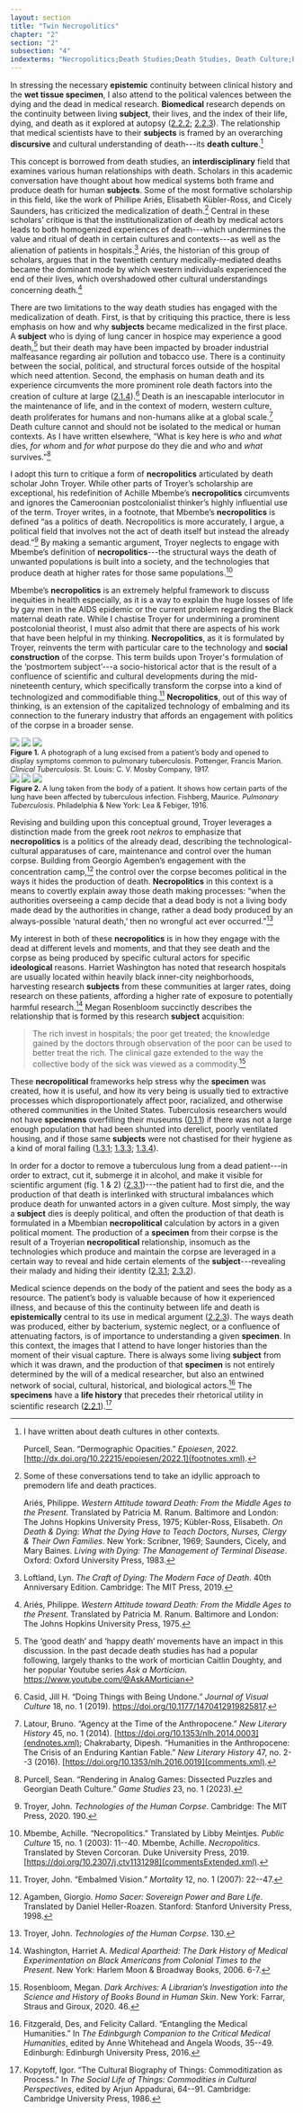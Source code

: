 ```yaml
---
layout: section
title: "Twin Necropolitics"
chapter: "2"
section: "2"
subsection: "4"
indexterms: "Necropolitics;Death Studies;Death Studies, Death Culture;Postcolonial Theory"
---
```


In stressing the necessary <span data-tooltip aria-haspopup="true" class="has-tip" data-disable-hover="false" tabindex="1" data-title="Epistemics is a philosophical term referring to the study of knowledge. I use it to talk about the entwined practices of scientific culture, its arguments, and its methodologies."><b>epistemic</b></span> continuity between clinical history and the <span data-tooltip aria-haspopup="true" class="has-tip" data-disable-hover="false" tabindex="1" data-title="Wet specimens refer to living tissues preserved in fluid. Contemporary wet specimens are usually submerged in a formalin mixture, and older specimens from the eighteenth and nineteenth centuries were usually preserved in a spirit like rum or whiskey."><b>wet tissue specimen</b></span>, I also attend to the political valences between the dying and the dead in medical research. <span data-tooltip aria-haspopup="true" class="has-tip" data-disable-hover="false" tabindex="1" data-title="Biomedicine is an approach to health that uses scientific approaches to evidence-based medicine, with an emphasis on generalized treatments with surgical and pharmaceutical methods. It combines knowledge from a range of scientific disciplines, like biology, chemistry, physiology, pathology, as part of its evidence-based and causal claims."><b>Biomedical</b></span> research depends on the continuity between living <span data-tooltip aria-haspopup="true" class="has-tip" data-disable-hover="false" tabindex="1" data-title="The term research subject refers to a human person who has been ingested into a research program, and whose identity, personhood, and body have become the focus of a research program. I think of the subject in a Foucauldian sense: The 'subject' is a pun on the monarchal subject, someone who has no agency under the spectacular power of the sovereign. In this case it the subject lacks agency in relation to the researcher studying them."><b>subject</b></span>, their lives, and the index of their life, dying, and death as it explored at autopsy (<a href="{{ site.baseurl }}/narrative/2_2_2">2.2.2</a>; <a href="{{ site.baseurl }}/narrative/2_2_3">2.2.3</a>). The relationship that medical scientists have to their <span data-tooltip aria-haspopup="true" class="has-tip" data-disable-hover="false" tabindex="1" data-title="The term research subject refers to a human person who has been ingested into a research program, and whose identity, personhood, and body have become the focus of a research program. I think of the subject in a Foucauldian sense: The 'subject' is a pun on the monarchal subject, someone who has no agency under the spectacular power of the sovereign. In this case it the subject lacks agency in relation to the researcher studying them."><b>subjects</b></span> is framed by an overarching <span data-tooltip aria-haspopup="true" class="has-tip" data-disable-hover="false" tabindex="1" data-title="Discourse refers to a scholarly conversation which occurs in a field of knowledge production. I use it in a Foucauldian sense, to convey the agreed upon modes and objects of discussion which are taken for granted in a community or scholarly field."><b>discursive</b></span> and cultural understanding of death---its <span data-tooltip aria-haspopup="true" class="has-tip" data-disable-hover="false" tabindex="1" data-title="Death culture refers to the various cultural experiences, superstitions, and practices that are entangled with death. Often this means death in human contexts, but can also mean the ways humans produce death for non-humans as part of colonial or capitalistic practices."><b>death culture</b></span>.[^fn1] 

This concept is borrowed from death studies, an <span data-tooltip aria-haspopup="true" class="has-tip" data-disable-hover="false" tabindex="1" data-title="I use the term interdisciplinary (as opposed to multidisciplinary) in this dissertation to convey how different methodologies and frameworks guide my research."><b>interdisciplinary</b></span> field that examines various human relationships with death. Scholars in this academic conversation have thought about how medical systems both frame and produce death for human <span data-tooltip aria-haspopup="true" class="has-tip" data-disable-hover="false" tabindex="1" data-title="The term research subject refers to a human person who has been ingested into a research program, and whose identity, personhood, and body have become the focus of a research program. I think of the subject in a Foucauldian sense: The 'subject' is a pun on the monarchal subject, someone who has no agency under the spectacular power of the sovereign. In this case it the subject lacks agency in relation to the researcher studying them."><b>subjects</b></span>. Some of the most formative scholarship in this field, like the work of Phillipe Ariés, Elisabeth Kübler-Ross, and Cicely Saunders, has criticized the medicalization of death.[^fn2] Central in these scholars’ critique is that the institutionalization of death by medical actors leads to both homogenized experiences of death---which undermines the value and ritual of death in certain cultures and contexts---as well as the alienation of patients in hospitals.[^fn3] Ariés, the historian of this group of scholars, argues that in the twentieth century medically-mediated deaths became the dominant mode by which western individuals experienced the end of their lives, which overshadowed other cultural understandings concerning death.[^fn4] 

There are two limitations to the way death studies has engaged with the medicalization of death. First, is that by critiquing this practice, there is less emphasis on how and why <span data-tooltip aria-haspopup="true" class="has-tip" data-disable-hover="false" tabindex="1" data-title="The term research subject refers to a human person who has been ingested into a research program, and whose identity, personhood, and body have become the focus of a research program. I think of the subject in a Foucauldian sense: The 'subject' is a pun on the monarchal subject, someone who has no agency under the spectacular power of the sovereign. In this case it the subject lacks agency in relation to the researcher studying them."><b>subjects</b></span> became medicalized in the first place. A <span data-tooltip aria-haspopup="true" class="has-tip" data-disable-hover="false" tabindex="1" data-title="The term research subject refers to a human person who has been ingested into a research program, and whose identity, personhood, and body have become the focus of a research program. I think of the subject in a Foucauldian sense: The 'subject' is a pun on the monarchal subject, someone who has no agency under the spectacular power of the sovereign. In this case it the subject lacks agency in relation to the researcher studying them."><b>subject</b></span> who is dying of lung cancer in hospice may experience a good death,[^fn5] but their death may have been impacted by broader industrial malfeasance regarding air pollution and tobacco use. There is a continuity between the social, political, and structural forces outside of the hospital which need attention. Second, the emphasis on human death and its experience circumvents the more prominent role death factors into the creation of culture at large (<a href="{{ site.baseurl }}/narrative/2_1_4">2.1.4</a>).[^fn6] Death is an inescapable interlocutor in the maintenance of life, and in the context of modern, western culture, death proliferates for humans and non-humans alike at a global scale.[^fn7]  Death culture cannot and should not be isolated to the medical or human contexts. As I have written elsewhere, “What is key here is <i>who</i> and <i>what</i> dies, <i>for whom</i> and <i>for what</i> purpose do they die and <i>who</i> and <i>what</i> survives.”[^fn8] 

I adopt this turn to critique a form of <span data-tooltip aria-haspopup="true" class="has-tip" data-disable-hover="false" tabindex="1" data-title="Necropolitics refers to the implicit and structural means by which certain political actors are made to die."><b>necropolitics</b></span> articulated by death scholar John Troyer. While other parts of Troyer’s scholarship are exceptional, his redefinition of Achille Mbembe’s <span data-tooltip aria-haspopup="true" class="has-tip" data-disable-hover="false" tabindex="1" data-title="Necropolitics refers to the implicit and structural means by which certain political actors are made to die."><b>necropolitics</b></span> circumvents and ignores the Cameroonian postcolonialist thinker’s highly influential use of the term. Troyer writes, in a footnote, that Mbembe’s <span data-tooltip aria-haspopup="true" class="has-tip" data-disable-hover="false" tabindex="1" data-title="Necropolitics refers to the implicit and structural means by which certain political actors are made to die."><b>necropolitics</b></span> is defined “as a politics of death. Necropolitics is more accurately, I argue, a political field that involves not the act of death itself but instead the already dead.”[^fn9] By making a semantic argument, Troyer neglects to engage with Mbembe’s definition of <span data-tooltip aria-haspopup="true" class="has-tip" data-disable-hover="false" tabindex="1" data-title="Necropolitics refers to the implicit and structural means by which certain political actors are made to die."><b>necropolitics</b></span>---the structural ways the death of unwanted populations is built into a society, and the technologies that produce death at higher rates for those same populations.[^fn10] 

Mbembe’s <span data-tooltip aria-haspopup="true" class="has-tip" data-disable-hover="false" tabindex="1" data-title="Necropolitics refers to the implicit and structural means by which certain political actors are made to die."><b>necropolitics</b></span> is an extremely helpful framework to discuss inequities in health especially, as it is a way to explain the huge losses of life by gay men in the AIDS epidemic or the current problem regarding the Black maternal death rate. While I chastise Troyer for undermining a prominent postcolonial theorist, I must also admit that there are aspects of his work that have been helpful in my thinking. <span data-tooltip aria-haspopup="true" class="has-tip" data-disable-hover="false" tabindex="1" data-title="Necropolitics refers to the implicit and structural means by which certain political actors are made to die."><b>Necropolitics</b></span>, as it is formulated by Troyer, reinvents the term with particular care to the technology and <span data-tooltip aria-haspopup="true" class="has-tip" data-disable-hover="false" tabindex="1" data-title="Social construction refers to a philosophical approach to ontology and epistemics, where human understandings of phenomena are dependent on a social agreement regarding how that phenomenon is interpreted."><b>social construction</b></span> of the corpse. This term builds upon Troyer's formulation of the ‘postmortem subject’---a socio-historical actor that is the result of a confluence of scientific and cultural developments during the mid-nineteenth century, which specifically transform the corpse into a kind of technologized and commodifiable thing.[^fn11] <span data-tooltip aria-haspopup="true" class="has-tip" data-disable-hover="false" tabindex="1" data-title="Necropolitics refers to the implicit and structural means by which certain political actors are made to die."><b>Necropolitics</b></span>, out of this way of thinking, is an extension of the capitalized technology of embalming and its connection to the funerary industry that affords an engagement with politics of the corpse in a broader sense. 

<div class="card float-right half-width-image"><img id="Pottenger_ClinicalTuberculosis_1917_56" class="opaque" src="{{ site.baseurl }}/assets/img/Pottenger_ClinicalTuberculosis_1917_56_full.jpg">

<img id="Pottenger_ClinicalTuberculosis_1917_56" class="transparent" src="{{ site.baseurl }}/assets/img/Pottenger_ClinicalTuberculosis_1917_56.jpg">

<img id="Pottenger_ClinicalTuberculosis_1917_56" class="partially-opaque" src="{{ site.baseurl }}/assets/img/Pottenger_ClinicalTuberculosis_1917_56_partial.jpg">

<div class="caption-font" style="font-size:.9em"><b>Figure 1.</b> A photograph of a lung excised from a patient’s body and opened to display symptoms common to pulmonary tuberculosis. Pottenger, Francis Marion. <i>Clinical Tuberculosis</i>. St. Louis: C. V. Mosby Company, 1917.</div>

<img id="Fishberg_PulmonaryTuberculosis_1916_146" class="opaque" src="{{ site.baseurl }}/assets/img/Fishberg_PulmonaryTuberculosis_1916_146_full.jpg">

<img id="Fishberg_PulmonaryTuberculosis_1916_146" class="transparent" src="{{ site.baseurl }}/assets/img/Fishberg_PulmonaryTuberculosis_1916_146.jpg">

<img id="Fishberg_PulmonaryTuberculosis_1916_146" class="partially-opaque" src="{{ site.baseurl }}/assets/img/Fishberg_PulmonaryTuberculosis_1916_146_partial.jpg">

<div class="caption-font" style="font-size:.9em"><b>Figure 2.</b> A lung taken from the body of a patient. It shows how certain parts of the lung have been affected by tuberculous infection. Fishberg, Maurice. <i>Pulmonary Tuberculosis</i>. Philadelphia & New York: Lea & Febiger, 1916.</div></div>

Revising and building upon this conceptual ground, Troyer leverages a distinction made from the greek root <i>nekros</i> to emphasize that <span data-tooltip aria-haspopup="true" class="has-tip" data-disable-hover="false" tabindex="1" data-title="Necropolitics refers to the implicit and structural means by which certain political actors are made to die."><b>necropolitics</b></span> is a politics of the already dead, describing the technological-cultural apparatuses of care, maintenance and control over the human corpse. Building from Georgio Agemben’s engagement with the concentration camp,[^fn12] the control over the corpse becomes political in the ways it hides the production of death. <span data-tooltip aria-haspopup="true" class="has-tip" data-disable-hover="false" tabindex="1" data-title="Necropolitics refers to the implicit and structural means by which certain political actors are made to die."><b>Necropolitics</b></span> in this context is a means to covertly explain away those death making processes: “when the authorities overseeing a camp decide that a dead body is not a living body made dead by the authorities in change, rather a dead body produced by an always-possible ‘natural death,’ then no wrongful act ever occurred.”[^fn13]

My interest in both of these <span data-tooltip aria-haspopup="true" class="has-tip" data-disable-hover="false" tabindex="1" data-title="Necropolitics refers to the implicit and structural means by which certain political actors are made to die."><b>necropolitics</b></span> is in how they engage with the dead at different levels and moments, and that they see death and the corpse as being produced by specific cultural actors for specific <span data-tooltip aria-haspopup="true" class="has-tip" data-disable-hover="false" tabindex="1" data-title="Ideology refers to a generally agreed upon understanding of a phenomenon or cultural idea. Ideologies are like the air we breathe, in that they are pervasive and difficult to see without some framework to understand them."><b>ideological</b></span> reasons. Harriet Washington has noted that research hospitals are usually located within heavily black inner-city neighborhoods, harvesting research <span data-tooltip aria-haspopup="true" class="has-tip" data-disable-hover="false" tabindex="1" data-title="The term research subject refers to a human person who has been ingested into a research program, and whose identity, personhood, and body have become the focus of a research program. I think of the subject in a Foucauldian sense: The 'subject' is a pun on the monarchal subject, someone who has no agency under the spectacular power of the sovereign. In this case it the subject lacks agency in relation to the researcher studying them."><b>subjects</b></span> from these communities at larger rates, doing research on these patients, affording a higher rate of exposure to potentially harmful research.[^fn14] Megan Rosenbloom succinctly describes the relationship that is formed by this research <span data-tooltip aria-haspopup="true" class="has-tip" data-disable-hover="false" tabindex="1" data-title="The term research subject refers to a human person who has been ingested into a research program, and whose identity, personhood, and body have become the focus of a research program. I think of the subject in a Foucauldian sense: The 'subject' is a pun on the monarchal subject, someone who has no agency under the spectacular power of the sovereign. In this case it the subject lacks agency in relation to the researcher studying them."><b>subject</b></span> acquisition:

>The rich invest in hospitals; the poor get treated; the knowledge gained by the doctors through observation of the poor can be used to better treat the rich. The clinical gaze extended to the way the collective body of the sick was viewed as a commodity.[^fn15]

These <span data-tooltip aria-haspopup="true" class="has-tip" data-disable-hover="false" tabindex="1" data-title="Necropolitics refers to the implicit and structural means by which certain political actors are made to die."><b>necropolitical</b></span> frameworks help stress why the <span data-tooltip aria-haspopup="true" class="has-tip" data-disable-hover="false" tabindex="1" data-title="Specimen refers to any naturally occurring phenomenon that has been extracted from its original context and placed within a knowledge framework to understand and describe that phenomenon."><b>specimen</b></span> was created, how it is useful, and how its very being is usually tied to extractive processes which disproportionately affect poor, racialized, and otherwise othered communities in the United States. Tuberculosis researchers would not have <span data-tooltip aria-haspopup="true" class="has-tip" data-disable-hover="false" tabindex="1" data-title="Specimen refers to any naturally occurring phenomenon that has been extracted from its original context and placed within a knowledge framework to understand and describe that phenomenon."><b>specimens</b></span> overfilling their museums (<a href="{{ site.baseurl }}/narrative/0_1_1">0.1.1</a>) if there was not a large enough population that had been shunted into derelict, poorly ventilated housing, and if those same <span data-tooltip aria-haspopup="true" class="has-tip" data-disable-hover="false" tabindex="1" data-title="The term research subject refers to a human person who has been ingested into a research program, and whose identity, personhood, and body have become the focus of a research program. I think of the subject in a Foucauldian sense: The 'subject' is a pun on the monarchal subject, someone who has no agency under the spectacular power of the sovereign. In this case it the subject lacks agency in relation to the researcher studying them."><b>subjects</b></span> were not chastised for their hygiene as a kind of moral failing (<a href="{{ site.baseurl }}/narrative/1_3_1">1.3.1</a>; <a href="{{ site.baseurl }}/narrative/1_3_3">1.3.3</a>; <a href="{{ site.baseurl }}/narrative/1_3_4">1.3.4</a>).

In order for a doctor to remove a tuberculous lung from a dead patient---in order to extract, cut it, submerge it in alcohol, and make it visible for scientific argument (fig. 1 & 2) (<a href="{{ site.baseurl }}/narrative/2_3_1">2.3.1</a>)---the patient had to first die, and the production of that death is interlinked with structural imbalances which produce death for unwanted actors in a given culture. Most simply, the way a <span data-tooltip aria-haspopup="true" class="has-tip" data-disable-hover="false" tabindex="1" data-title="The term research subject refers to a human person who has been ingested into a research program, and whose identity, personhood, and body have become the focus of a research program. I think of the subject in a Foucauldian sense: The 'subject' is a pun on the monarchal subject, someone who has no agency under the spectacular power of the sovereign. In this case it the subject lacks agency in relation to the researcher studying them."><b>subject</b></span> dies is deeply political, and often the production of that death is formulated in a Mbembian <span data-tooltip aria-haspopup="true" class="has-tip" data-disable-hover="false" tabindex="1" data-title="Necropolitics refers to the implicit and structural means by which certain political actors are made to die."><b>necropolitical</b></span> calculation by actors in a given political moment. The production of a <span data-tooltip aria-haspopup="true" class="has-tip" data-disable-hover="false" tabindex="1" data-title="Specimen refers to any naturally occurring phenomenon that has been extracted from its original context and placed within a knowledge framework to understand and describe that phenomenon."><b>specimen</b></span> from their corpse is the result of a Troyerian <span data-tooltip aria-haspopup="true" class="has-tip" data-disable-hover="false" tabindex="1" data-title="Necropolitics refers to the implicit and structural means by which certain political actors are made to die."><b>necropolitical</b></span> relationship, insomuch as the technologies which produce and maintain the corpse are leveraged in a certain way to reveal and hide certain elements of the <span data-tooltip aria-haspopup="true" class="has-tip" data-disable-hover="false" tabindex="1" data-title="The term research subject refers to a human person who has been ingested into a research program, and whose identity, personhood, and body have become the focus of a research program. I think of the subject in a Foucauldian sense: The 'subject' is a pun on the monarchal subject, someone who has no agency under the spectacular power of the sovereign. In this case it the subject lacks agency in relation to the researcher studying them."><b>subject</b></span>---revealing their malady and hiding their identity (<a href="{{ site.baseurl }}/narrative/2_3_1">2.3.1</a>; <a href="{{ site.baseurl }}/narrative/2_3_2">2.3.2</a>). 

Medical science depends on the body of the patient and sees the body as a resource. The patient’s body is valuable because of how it experienced illness, and because of this the continuity between life and death is <span data-tooltip aria-haspopup="true" class="has-tip" data-disable-hover="false" tabindex="1" data-title="Epistemics is a philosophical term referring to the study of knowledge. I use it to talk about the entwined practices of scientific culture, its arguments, and its methodologies."><b>epistemically</b></span> central to its use in medical argument (<a href="{{ site.baseurl }}/narrative/2_2_3">2.2.3</a>). The ways death was produced, either by bacterium, systemic neglect, or a confluence of attenuating factors, is of importance to understanding a given <span data-tooltip aria-haspopup="true" class="has-tip" data-disable-hover="false" tabindex="1" data-title="Specimen refers to any naturally occurring phenomenon that has been extracted from its original context and placed within a knowledge framework to understand and describe that phenomenon."><b>specimen</b></span>. In this context, the images that I attend to have longer histories than the moment of their visual capture. There is always some living <span data-tooltip aria-haspopup="true" class="has-tip" data-disable-hover="false" tabindex="1" data-title="The term research subject refers to a human person who has been ingested into a research program, and whose identity, personhood, and body have become the focus of a research program. I think of the subject in a Foucauldian sense: The 'subject' is a pun on the monarchal subject, someone who has no agency under the spectacular power of the sovereign. In this case it the subject lacks agency in relation to the researcher studying them."><b>subject</b></span> from which it was drawn, and the production of that <span data-tooltip aria-haspopup="true" class="has-tip" data-disable-hover="false" tabindex="1" data-title="Specimen refers to any naturally occurring phenomenon that has been extracted from its original context and placed within a knowledge framework to understand and describe that phenomenon."><b>specimen</b></span> is not entirely determined by the will of a medical researcher, but also an entwined network of social, cultural, historical, and biological actors.[^fn16] The <span data-tooltip aria-haspopup="true" class="has-tip" data-disable-hover="false" tabindex="1" data-title="Specimen refers to any naturally occurring phenomenon that has been extracted from its original context and placed within a knowledge framework to understand and describe that phenomenon."><b>specimens</b></span> have a <span data-tooltip aria-haspopup="true" class="has-tip" data-disable-hover="false" tabindex="1" data-title="Life histories refer to the ways objects' change over time, based on cultural understandings and age. Life histories are interested in the various moments and changes that objects experience outside of their original, intended use context or cultural context."><b>life history</b></span> that precedes their rhetorical utility in scientific research (<a href="{{ site.baseurl }}/narrative/2_2_1">2.2.1</a>).[^fn17]

<div class="style-divider">
 	<div class="line"></div>
</div>

[^fn1]: I have written about death cultures in other contexts.
	
	Purcell, Sean. “Dermographic Opacities.” <i>Epoiesen</i>, 2022. [http://dx.doi.org/10.22215/epoiesen/2022.1](footnotes.xml).

[^fn2]: Some of these conversations tend to take an idyllic approach to premodern life and death practices.
	
	Ariés, Philippe. <i>Western Attitude toward Death: From the Middle Ages to the Present</i>. Translated by Patricia M. Ranum. Baltimore and London: The Johns Hopkins University Press, 1975; Kübler-Ross, Elisabeth. <i>On Death & Dying: What the Dying Have to Teach Doctors, Nurses, Clergy & Their Own Families</i>. New York: Scribner, 1969; Saunders, Cicely, and Mary Baines. <i>Living with Dying: The Management of Terminal Disease</i>. Oxford: Oxford University Press, 1983.

[^fn3]: Loftland, Lyn. <i>The Craft of Dying: The Modern Face of Death</i>. 40th Anniversary Edition. Cambridge: The MIT Press, 2019.

[^fn4]: Ariés, Philippe. <i>Western Attitude toward Death: From the Middle Ages to the Present</i>. Translated by Patricia M. Ranum. Baltimore and London: The Johns Hopkins University Press, 1975.

[^fn5]: The ‘good death’ and ‘happy death’ movements have an impact in this discussion. In the past decade death studies has had a popular following, largely thanks to the work of mortician Caitlin Doughty, and her popular Youtube series <i>Ask a Mortician</i>. https://www.youtube.com/@AskAMortician

[^fn6]: Casid, Jill H. “Doing Things with Being Undone.” <i>Journal of Visual Culture</i> 18, no. 1 (2019). <https://doi.org/10.1177/1470412919825817>.

[^fn7]: Latour, Bruno. “Agency at the Time of the Anthropocene.” <i>New Literary History</i> 45, no. 1 (2014). [https://doi.org/10.1353/nlh.2014.0003](endnotes.xml); Chakrabarty, Dipesh. “Humanities in the Anthropocene: The Crisis of an Enduring Kantian Fable.” <i>New Literary History</i> 47, no. 2--3 (2016). [https://doi.org/10.1353/nlh.2016.0019](comments.xml).

[^fn8]: Purcell, Sean. “Rendering in Analog Games: Dissected Puzzles and Georgian Death Culture.” <i>Game Studies</i> 23, no. 1 (2023).

[^fn9]: Troyer, John. <i>Technologies of the Human Corpse</i>. Cambridge: The MIT Press, 2020. 190.

[^fn10]: Mbembe, Achille. “Necropolitics.” Translated by Libby Meintjes. <i>Public Culture</i> 15, no. 1 (2003): 11--40. Mbembe, Achille. <i>Necropolitics</i>. Translated by Steven Corcoran. Duke University Press, 2019. [https://doi.org/10.2307/j.ctv1131298](commentsExtended.xml).

[^fn11]: Troyer, John. “Embalmed Vision.” <i>Mortality</i> 12, no. 1 (2007): 22--47.

[^fn12]: Agamben, Giorgio. <i>Homo Sacer: Sovereign Power and Bare Life</i>. Translated by Daniel Heller-Roazen. Stanford: Stanford University Press, 1998.

[^fn13]: Troyer, John. <i>Technologies of the Human Corpse</i>. 130.

[^fn14]: Washington, Harriet A. <i>Medical Apartheid: The Dark History of Medical Experimentation on Black Americans from Colonial Times to the Present</i>. New York: Harlem Moon & Broadway Books, 2006. 6-7.

[^fn15]: Rosenbloom, Megan. <i>Dark Archives: A Librarian’s Investigation into the Science and History of Books Bound in Human Skin</i>. New York: Farrar, Straus and Giroux, 2020. 46.

[^fn16]: Fitzgerald, Des, and Felicity Callard. “Entangling the Medical Humanities.” In <i>The Edinbgurgh Companion to the Critical Medical Humanities</i>, edited by Anne Whitehead and Angela Woods, 35--49. Edinburgh: Edinburgh University Press, 2016.

[^fn17]: Kopytoff, Igor. “The Cultural Biography of Things: Commoditization as Process.” In <i>The Social Life of Things: Commodities in Cultural Perspectives</i>, edited by Arjun Appadurai, 64--91. Cambridge: Cambridge University Press, 1986.